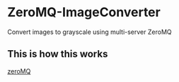 # ZeroMQ-ImageConverter
Convert images to grayscale using multi-server ZeroMQ

## This is how this works
[zeroMQ](http://zguide.zeromq.org/py:all#Divide-and-Conquer)
